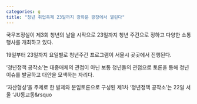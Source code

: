 ```yaml
---
categories: g
title: "청년 취업축제 23일까지 광화문 광장에서 열린다"
---
```







국무조정실이 제3회 청년의 날을 시작으로 23일까지&nbsp;청년 주간으로 정하고 다양한 소통 행사를 개최하고 있다.

19일부터 23일까지&nbsp;요일별로 청년주간 프로그램이 서울시 곳곳에서 진행된다.

&lsquo;청년정책 공작소&rsquo;는 대중매체의 관점이 아닌 보통 청년들의 관점으로 토론을 통해 청년 이슈를 발굴하고 대안을 모색하는 자리다.

&lsquo;자산형성&rsquo;을 주제로 한 발제와 분임토론으로 구성된 제1차 &lsquo;청년정책 공작소&rsquo;는 22일 서울 &lsquo;JU동교동&rsquo